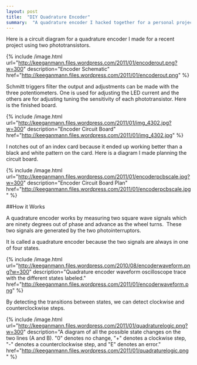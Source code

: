 ```yaml
---
layout: post
title:  "DIY Quadrature Encoder"
summary:  "A quadrature encoder I hacked together for a personal project"
---
```



Here is a circuit diagram for a quadrature encoder I made for a recent project using two phototransistors.


{% include /image.html  url="http://keeganmann.files.wordpress.com/2011/01/encoderout.png?w=300"  description="Encoder Schematic"  href="http://keeganmann.files.wordpress.com/2011/01/encoderout.png" %}


Schmitt triggers filter the output and adjustments can be made with the three potentiometers.  One is used for adjusting the LED current and the others are for adjusting tuning the sensitivity of each phototransistor. Here is the finished board.


{% include /image.html  url="http://keeganmann.files.wordpress.com/2011/01/img_4302.jpg?w=300"  description="Encoder Circuit Board"  href="http://keeganmann.files.wordpress.com/2011/01/img_4302.jpg" %}

I notches out of an index card because it ended up working better than a black and white pattern on the card. Here is a diagram I made planning the circuit board.


{% include /image.html  url="http://keeganmann.files.wordpress.com/2011/01/encoderpcbscale.jpg?w=300"  description="Encoder Circuit Board Plan"  href="http://keeganmann.files.wordpress.com/2011/01/encoderpcbscale.jpg" %}

##How it Works

A quadrature encoder works by measuring two square wave signals which are ninety degrees out of phase and advance as the wheel turns.  These two signals are generated by the two photointerruptors.

It is called a quadrature encoder because the two signals are always in one of four states.


{% include /image.html  url="http://keeganmann.files.wordpress.com/2010/08/encoderwaveform.png?w=300"  description="Quadrature encoder waveform oscilloscope trace with the different states labeled."  href="http://keeganmann.files.wordpress.com/2011/01/encoderwaveform.png" %}

By detecting the transitions between states, we can detect clockwise and counterclockwise steps.


{% include /image.html  url="http://keeganmann.files.wordpress.com/2011/01/quadraturelogic.png?w=300"  description="A diagram of all the possible state changes on the two lines (A and B).  &quot;0&quot; denotes no change, &quot;+&quot; denotes a clockwise step, &quot;-&quot; denotes a counterclockwise step, and &quot;E&quot; denotes an error."  href="http://keeganmann.files.wordpress.com/2011/01/quadraturelogic.png" %}

